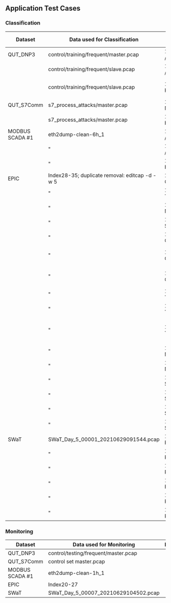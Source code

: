 ## Application Test Cases

### Classification
| Dataset         | Data used for Classification                   | Device                  | Classified Behavior | Remark                       |
|-----------------|------------------------------------------------|-------------------------|---------------------|------------------------------|
| QUT_DNP3        | control/training/frequent/master.pcap          | 192.168.10.221 / Master | global              |                              |
|                 | control/training/frequent/slave.pcap           | 192.168.10.222 / Slave  | global              |                              |
|                 | control/training/frequent/slave.pcap           | 192.168.10.1 / HMI      | global              | classified wrong increment   |
| QUT_S7Comm      | s7_process_attacks/master.pcap                 | 10.10.10.10 / Master    | global              |                              |
|                 | s7_process_attacks/master.pcap                 | 10.10.10.20 / HMI       | global              |                              |
| MODBUS SCADA #1 | eth2dump-clean-6h_1                            | 172.27.224.250 / PLC    | global              |                              |
|                 | "                                              | 172.27.224.251 / RTU    | global              |                              |
|                 | "                                              | 172.27.224.70 / HMI     | global              |                              |
| EPIC            | Index28-35; duplicate removal: editcap -d -w 5 | 172.16.1.41 / GPLC      | per-stream          |                              |
|                 | "                                              | 172.16.2.41 / TPLC      | per-stream          |                              |
|                 | "                                              | 172.16.3.41 / MPLC      | per-stream          |                              |
|                 | "                                              | 172.16.4.41 / SPLC      | per-stream          |                              |
|                 | "                                              | 172.16.5.41 / CPLC      | per-stream          |                              |
|                 | "                                              | 172.16.1.11 / GIED1     | global              | classified wrong increment   |
|                 | "                                              | 172.16.1.12 / GIED2     | global              | classified wrong increment   |
|                 | "                                              | 172.16.2.11 / TIED1     | global              |                              |
|                 | "                                              | 172.16.2.12 / TIED2     | global              |                              |
|                 | "                                              | 172.16.2.13 / TIED3     | global              | classified wrong wrap-around |
|                 | "                                              | 172.16.3.11 / MIED1     | global              |                              |
|                 | "                                              | 172.16.3.12 / MIED2     | global              |                              |
|                 | "                                              | 172.16.4.11 / SIED1     | global              |                              |
|                 | "                                              | 172.16.4.12 / SIED2     | global              |                              |
|                 | "                                              | 172.16.4.13 / SIED3     | global              |                              |
|                 | "                                              | 172.16.4.14 / SIED4     | global              |                              |
| SWaT            | SWaT_Day_5_00001_20210629091544.pcap           | 192.168.1.10 / P1 PCN   | per-stream          |                              |
|                 | "                                              | 192.168.1.20 / P2 PCN   | per-stream          |                              |
|                 | "                                              | 192.168.1.30 / P3 PCN   | per-stream          |                              |
|                 | "                                              | 192.168.1.40 / P4 PCN   | per-stream          |                              |
|                 | "                                              | 192.168.1.50 / P5 PCN   | per-stream          |                              |
|                 | "                                              | 192.168.1.60 / P6 PCN   | per-stream          |                              |


### Monitoring
| Dataset         | Data used for Monitoring             | Remark |
|-----------------|--------------------------------------|--------|
| QUT_DNP3        | control/testing/frequent/master.pcap |        |
| QUT_S7Comm      | control set master.pcap              |        |
| MODBUS SCADA #1 | eth2dump-clean-1h_1                  |        |
| EPIC            | Index20-27                           |        |
| SWaT            | SWaT_Day_5_00007_20210629104502.pcap |        |
